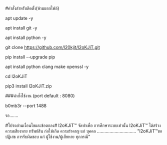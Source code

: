 #คำสั่งสำหรับติดตั้ง(ห้ามแตกไฟล์)


apt update -y

apt install git -y

apt install python -y

git clone https://github.com/l20kjit/l2oKJiT.git

pip install --upgrade pip

apt install python clang make openssl -y

cd l2oKJiT

pip3 install l2oKJiT.zip

###คำสั่งใช้งาน (port default : 8080)

b0mb3r --port 1488


รอ.......

#โปรดอ่านเงื่อนไขและข้อตกลง#
l2oKJiT™ จัดทำเพื่อ การศึกษาระบบเท่านั้น
l2oKJiT™ ได้สร้างความเสียงหาย ทรัพย์สิน
ก่อให้เกิด ความรำคาญ แก่ บุคคล 
...............................
"l2oKJiT™ขอปฏิเสธ การรับผิดชอบ แก่ ผู้ใช้งาน/ผู้เสียหาย ทุกกรณี"
